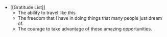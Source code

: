 - [[Gratitude List]]
    - The ability to travel like this. 
    - The freedom that I have in doing things that many people just dream of. 
    - The courage to take advantage of these amazing opportunities.
